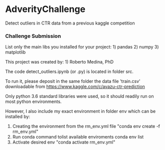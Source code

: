 # AdverityChallenge
Detect outliers in CTR data from a previous kaggle competition

### Challenge Submission

List only the main libs you installed for your project:
	1) pandas
	2) numpy
	3) matplotlib


This project was created by:
	1) Roberto Medina, PhD


The code detect_outliers.ipynb (or .py) is located in folder src.

To run it, please deposit in the same folder the data file 'train.csv' downloadable from https://www.kaggle.com/c/avazu-ctr-prediction 

Only python 3.6 standard libraries were used, so it should readily run on most python environments.

However, I also include my exact environment in folder env which can be installed by:

1) Creating the environment from the rm_env.yml file
"conda env create -f rm_env.yml"
2) Run conda command tolist available enviroments
conda env list
3) Activate desired env
"conda activate rm_env.yml"
